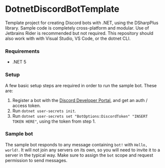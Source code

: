 # DotnetDiscordBotTemplate
Template project for creating Discord bots with .NET, using the DSharpPlus library.
Sample code is completely cross-platform and modular.
Use of Jetbrains Rider is recommended but not required.
This repository should also work with with Visual Studio, VS Code, or the dotnet CLI.

### Requirements
* .NET 5

### Setup
A few basic setup steps are required in order to run the sample bot. These are:
1. Register a bot with the [Discord Developer Portal](https://discord.com/developers/docs/intro), and get an auth / access token.
2. Run `dotnet user-secrets init`.
3. Run `dotnet user-secrets set "BotOptions:DiscordToken" "INSERT TOKEN HERE"`, using the token from step 1.

### Sample bot
The sample bot responds to any message containing `bot!` with `Hello, world!`. It will not join any servers on its own, so you will need to invite it to a server in the typical way. Make sure to assign the `bot` scope and request permission to send messages.
